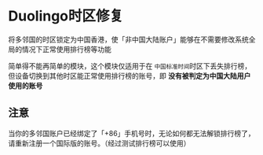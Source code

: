 # Duolingo时区修复
将多邻国的时区锁定为中国香港，使「非中国大陆账户」能够在不需要修改系统全局的情况下正常使用排行榜等功能

简单得不能再简单的模块，这个模块仅适用于在 `中国标准时间`时区下丢失排行榜，但设备切换到其他时区能正常使用排行榜的账号，即 **没有被判定为中国大陆用户使用的账号**

## 注意
当你的多邻国账户已经绑定了「+86」手机号时，无论如何都无法解锁排行榜了，请重新注册一个国际版的账号。（经过测试排行榜可以使用）
